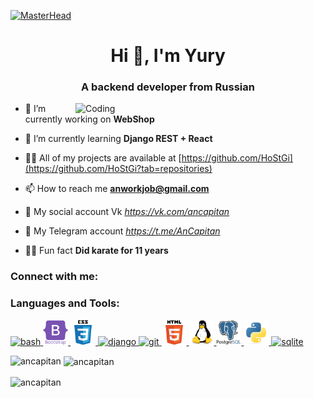 
 [![MasterHead](https://habrastorage.org/webt/rw/tn/jb/rwtnjbwbkhkt8gmsl_ywr-tsa50.jpeg)]( https://rishavchanda.io ) 
<h1 align="center">Hi 👋, I'm Yury</h1>
<h3 align="center">A backend developer from Russian</h3>
<img align="right" alt="Coding" width="400" src="https://i.pinimg.com/originals/e4/26/70/e426702edf874b181aced1e2fa5c6cde.gif">

- 🔭 I’m currently working on **WebShop**

- 🌱 I’m currently learning **Django REST + React**

- 👨‍💻 All of my projects are available at [https://github.com/HoStGi](https://github.com/HoStGi?tab=repositories)

- 📫 How to reach me **anworkjob@gmail.com**

- 📨 My social account Vk *https://vk.com/ancapitan*

- 📨 My Telegram account *https://t.me/AnCapitan*

- 🏋️‍♀️ Fun fact **Did karate for 11 years**

<h3 align="left">Connect with me:</h3>
<p align="left">
</p>

<h3 align="left">Languages and Tools:</h3>
<p align="left"> <a href="https://www.gnu.org/software/bash/" target="_blank" rel="noreferrer"> <img src="https://www.vectorlogo.zone/logos/gnu_bash/gnu_bash-icon.svg" alt="bash" width="40" height="40"/> </a> <a href="https://getbootstrap.com" target="_blank" rel="noreferrer"> <img src="https://raw.githubusercontent.com/devicons/devicon/master/icons/bootstrap/bootstrap-plain-wordmark.svg" alt="bootstrap" width="40" height="40"/> </a> <a href="https://www.w3schools.com/css/" target="_blank" rel="noreferrer"> <img src="https://raw.githubusercontent.com/devicons/devicon/master/icons/css3/css3-original-wordmark.svg" alt="css3" width="40" height="40"/> </a> <a href="https://www.djangoproject.com/" target="_blank" rel="noreferrer"> <img src="https://cdn.worldvectorlogo.com/logos/django.svg" alt="django" width="40" height="40"/> </a> <a href="https://git-scm.com/" target="_blank" rel="noreferrer"> <img src="https://www.vectorlogo.zone/logos/git-scm/git-scm-icon.svg" alt="git" width="40" height="40"/> </a> <a href="https://www.w3.org/html/" target="_blank" rel="noreferrer"> <img src="https://raw.githubusercontent.com/devicons/devicon/master/icons/html5/html5-original-wordmark.svg" alt="html5" width="40" height="40"/> </a> <a href="https://www.linux.org/" target="_blank" rel="noreferrer"> <img src="https://raw.githubusercontent.com/devicons/devicon/master/icons/linux/linux-original.svg" alt="linux" width="40" height="40"/> </a> <a href="https://www.postgresql.org" target="_blank" rel="noreferrer"> <img src="https://raw.githubusercontent.com/devicons/devicon/master/icons/postgresql/postgresql-original-wordmark.svg" alt="postgresql" width="40" height="40"/> </a> <a href="https://www.python.org" target="_blank" rel="noreferrer"> <img src="https://raw.githubusercontent.com/devicons/devicon/master/icons/python/python-original.svg" alt="python" width="40" height="40"/> </a> <a href="https://www.sqlite.org/" target="_blank" rel="noreferrer"> <img src="https://www.vectorlogo.zone/logos/sqlite/sqlite-icon.svg" alt="sqlite" width="40" height="40"/> </a> </p>

<p><img align="left" src="https://github-readme-stats.vercel.app/api/top-langs?username=ancapitan&show_icons=true&locale=en&layout=compact" alt="ancapitan" /></p>

<p>&nbsp;<img align="center" src="https://github-readme-stats.vercel.app/api?username=ancapitan&show_icons=true&locale=en" alt="ancapitan" /></p>

<p><img align="center" src="https://github-readme-streak-stats.herokuapp.com/?user=ancapitan&" alt="ancapitan" /></p>
